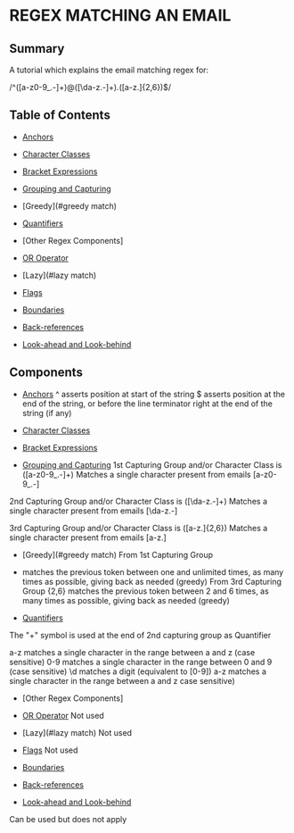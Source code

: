 # REGEX MATCHING AN EMAIL

## Summary

A tutorial which explains the email matching regex for:

/^([a-z0-9_.-]+)@([\da-z.-]+).([a-z.]{2,6})$/

## Table of Contents

- [Anchors](#anchors)

- [Character Classes](#character-classes)
- [Bracket Expressions](#bracket-expressions)
- [Grouping and Capturing](#grouping-and-capturing)

- [Greedy](#greedy match)
- [Quantifiers](#quantifiers)

- [Other Regex Components]
- [OR Operator](#or-operator)
- [Lazy](#lazy match)
- [Flags](#flags)
- [Boundaries](#boundaries)
- [Back-references](#back-references)
- [Look-ahead and Look-behind](#look-ahead-and-look-behind)

## Components

- [Anchors](#anchors)
  ^ asserts position at start of the string
  $ asserts position at the end of the string, or before the line terminator right at the end of the string (if any)

- [Character Classes](#character-classes)
- [Bracket Expressions](#bracket-expressions)
- [Grouping and Capturing](#grouping-and-capturing)
  1st Capturing Group and/or Character Class is
  ([a-z0-9_\.-]+)
  Matches a single character present from emails [a-z0-9_\.-]

2nd Capturing Group and/or Character Class is ([\da-z\.-]+)
Matches a single character present from emails [\da-z\.-]

3rd Capturing Group and/or Character Class is ([a-z\.]{2,6})
Matches a single character present from emails [a-z\.]

- [Greedy](#greedy match)
  From 1st Capturing Group

* matches the previous token between one and unlimited times, as many times as possible, giving back as needed (greedy)
  From 3rd Capturing Group
  {2,6} matches the previous token between 2 and 6 times, as many times as possible, giving back as needed (greedy)

- [Quantifiers](#quantifiers)

The "+" symbol is used at the end of 2nd capturing group as Quantifier

a-z matches a single character in the range between a and z (case sensitive)
0-9 matches a single character in the range between 0 and 9 (case sensitive)
\d matches a digit (equivalent to [0-9])
a-z matches a single character in the range between a and z case sensitive)

- [Other Regex Components]
- [OR Operator](#or-operator)
  Not used
- [Lazy](#lazy match)
  Not used
- [Flags](#flags)
  Not used

- [Boundaries](#boundaries)
- [Back-references](#back-references)
- [Look-ahead and Look-behind](#look-ahead-and-look-behind)

Can be used but does not apply
